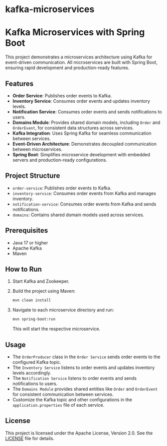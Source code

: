 # kafka-microservices

# Kafka Microservices with Spring Boot

This project demonstrates a microservices architecture using Kafka for
event-driven communication. All microservices are built with Spring Boot,
ensuring rapid development and production-ready features.

## Features

- **Order Service**: Publishes order events to Kafka.
- **Inventory Service**: Consumes order events and updates inventory levels.
- **Notification Service**: Consumes order events and sends notifications to users.
- **Domains Module**: Provides shared domain models, including `Order` and `OrderEvent`, for consistent data structures across services.
- **Kafka Integration**: Uses Spring Kafka for seamless communication between services.
- **Event-Driven Architecture**: Demonstrates decoupled communication between microservices.
- **Spring Boot**: Simplifies microservice development with embedded servers and production-ready configurations.

## Project Structure

- `order-service`: Publishes order events to Kafka.
- `inventory-service`: Consumes order events from Kafka and manages inventory.
- `notification-service`: Consumes order events from Kafka and sends notifications.
- `domains`: Contains shared domain models used across services.

## Prerequisites

- Java 17 or higher
- Apache Kafka
- Maven

## How to Run

1. Start Kafka and Zookeeper.
2. Build the project using Maven:

   ```bash
   mvn clean install
   ```

3. Navigate to each microservice directory and run:

   ```bash
   mvn spring-boot:run
   ```

   This will start the respective microservice.

## Usage

- The `OrderProducer` class in the `Order Service` sends order events to the configured Kafka topic.
- The `Inventory Service` listens to order events and updates inventory levels accordingly.
- The `Notification Service` listens to order events and sends notifications to users.
- The `Domains Module` provides shared entities like `Order` and `OrderEvent` for consistent communication between services.
- Customize the Kafka topic and other configurations in the `application.properties` file of each service.

## License

This project is licensed under the Apache License, Version 2.0. See the [LICENSE](LICENSE) file for details.
